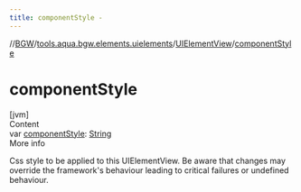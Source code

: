 ```yaml
---
title: componentStyle -
---
```

//[BGW](../../../index.md)/[tools.aqua.bgw.elements.uielements](../index.md)/[UIElementView](index.md)/[componentStyle](component-style.md)



# componentStyle  
[jvm]  
Content  
var [componentStyle](component-style.md): [String](https://kotlinlang.org/api/latest/jvm/stdlib/kotlin/-string/index.html)  
More info  


Css style to be applied to this UIElementView. Be aware that changes may override the framework's behaviour leading to critical failures or undefined behaviour.

  



